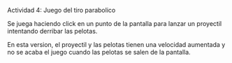 Actividad 4: Juego del tiro parabolico

Se juega haciendo click en un punto de la pantalla para lanzar un proyectil intentando derribar las pelotas.

En esta version, el proyectil y las pelotas tienen una velocidad aumentada y no se acaba el juego cuando las pelotas se salen de la pantalla.